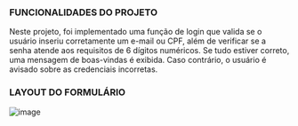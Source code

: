 ### FUNCIONALIDADES DO PROJETO

Neste projeto, foi implementado uma função de login que valida se o usuário inseriu corretamente um e-mail ou CPF, além de verificar se a senha atende aos requisitos de 6 dígitos numéricos. Se tudo estiver correto, uma mensagem de boas-vindas é exibida. Caso contrário, o usuário é avisado sobre as credenciais incorretas. 



### LAYOUT DO FORMULÁRIO 
![image](https://github.com/user-attachments/assets/aaac539a-a627-4027-9d05-e4a0b576a811)
